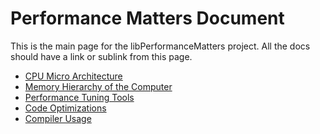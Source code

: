 # Performance Matters Document

This is the main page for the libPerformanceMatters project. All the docs should
have a link or sublink from this page.

- [CPU Micro Architecture](https://github.com/erlv/libPerformanceMatters/blob/master/docs/1_cpu_notes.md)
- [Memory Hierarchy of the Computer](https://github.com/erlv/libPerformanceMatters/blob/master/docs/2_memory_notes.md)
- [Performance Tuning Tools](https://github.com/erlv/libPerformanceMatters/blob/master/docs/3_performance_tuning_tools.md)
- [Code Optimizations](https://github.com/erlv/libPerformanceMatters/blob/master/docs/4_code_optimization.md)
- [Compiler Usage](https://github.com/erlv/libPerformanceMatters/blob/master/docs/5_compiler_notes.md) 

